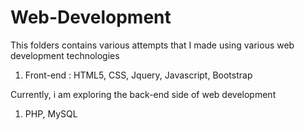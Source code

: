 # Web-Development

This folders contains various attempts that I made using various web development technologies
1. Front-end : HTML5, CSS, Jquery, Javascript, Bootstrap

Currently, i am exploring the back-end side of web development
1. PHP, MySQL

